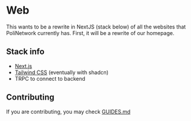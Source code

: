 # Web

This wants to be a rewrite in NextJS (stack below) of all the websites that PoliNetwork currently has.
First, it will be a rewrite of our homepage.

## Stack info

- [Next.js](https://nextjs.org)
- [Tailwind CSS](https://tailwindcss.com) (eventually with shadcn)
- TRPC to connect to backend

## Contributing
If you are contributing, you may check [GUIDES.md](./GUIDES.md)
